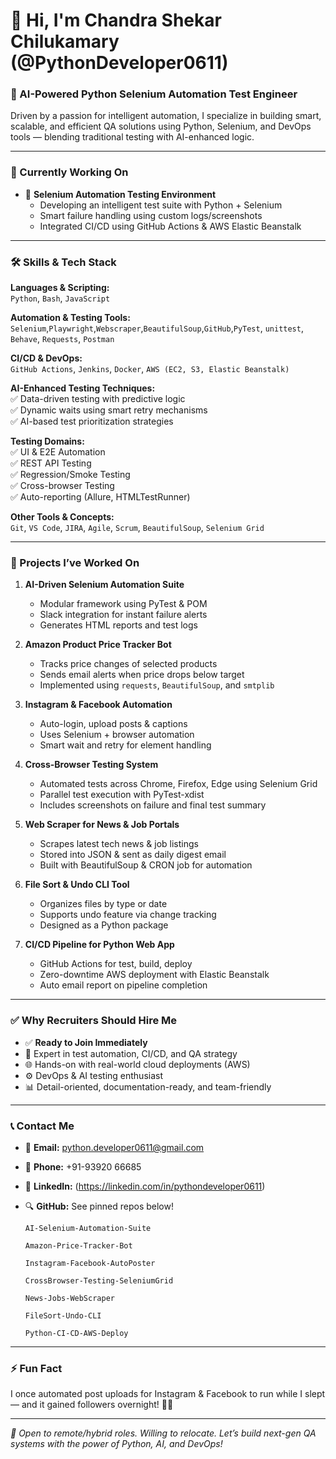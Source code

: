# 👋 Hi, I'm Chandra Shekar Chilukamary (@PythonDeveloper0611)

### 🤖 AI-Powered Python Selenium Automation Test Engineer  
Driven by a passion for intelligent automation, I specialize in building smart, scalable, and efficient QA solutions using Python, Selenium, and DevOps tools — blending traditional testing with AI-enhanced logic.

---

### 🧠 Currently Working On
- 🔧 **Selenium Automation Testing Environment**
  - Developing an intelligent test suite with Python + Selenium
  - Smart failure handling using custom logs/screenshots
  - Integrated CI/CD using GitHub Actions & AWS Elastic Beanstalk

---

### 🛠️ Skills & Tech Stack

**Languages & Scripting:**  
`Python`, `Bash`, `JavaScript`

**Automation & Testing Tools:**  
`Selenium`,`Playwright`,`Webscraper`,`BeautifulSoup`,`GitHub`,`PyTest`, `unittest`, `Behave`, `Requests`, `Postman`

**CI/CD & DevOps:**  
`GitHub Actions`, `Jenkins`, `Docker`, `AWS (EC2, S3, Elastic Beanstalk)`

**AI-Enhanced Testing Techniques:**  
✅ Data-driven testing with predictive logic  
✅ Dynamic waits using smart retry mechanisms  
✅ AI-based test prioritization strategies

**Testing Domains:**  
✅ UI & E2E Automation  
✅ REST API Testing  
✅ Regression/Smoke Testing  
✅ Cross-browser Testing  
✅ Auto-reporting (Allure, HTMLTestRunner)

**Other Tools & Concepts:**  
`Git`, `VS Code`, `JIRA`, `Agile`, `Scrum`, `BeautifulSoup`, `Selenium Grid`

---

### 💼 Projects I’ve Worked On

1. **AI-Driven Selenium Automation Suite**  
   - Modular framework using PyTest & POM  
   - Slack integration for instant failure alerts  
   - Generates HTML reports and test logs

2. **Amazon Product Price Tracker Bot**  
   - Tracks price changes of selected products  
   - Sends email alerts when price drops below target  
   - Implemented using `requests`, `BeautifulSoup`, and `smtplib`

3. **Instagram & Facebook Automation**  
   - Auto-login, upload posts & captions  
   - Uses Selenium + browser automation  
   - Smart wait and retry for element handling

4. **Cross-Browser Testing System**  
   - Automated tests across Chrome, Firefox, Edge using Selenium Grid  
   - Parallel test execution with PyTest-xdist  
   - Includes screenshots on failure and final test summary

5. **Web Scraper for News & Job Portals**  
   - Scrapes latest tech news & job listings  
   - Stored into JSON & sent as daily digest email  
   - Built with BeautifulSoup & CRON job for automation

6. **File Sort & Undo CLI Tool**  
   - Organizes files by type or date  
   - Supports undo feature via change tracking  
   - Designed as a Python package

7. **CI/CD Pipeline for Python Web App**  
   - GitHub Actions for test, build, deploy  
   - Zero-downtime AWS deployment with Elastic Beanstalk  
   - Auto email report on pipeline completion

---

### ✅ Why Recruiters Should Hire Me

- ✅ **Ready to Join Immediately**
- 🤖 Expert in test automation, CI/CD, and QA strategy
- 🌐 Hands-on with real-world cloud deployments (AWS)
- ⚙️ DevOps & AI testing enthusiast
- 📊 Detail-oriented, documentation-ready, and team-friendly

---

### 📞 Contact Me

- 📧 **Email:** python.developer0611@gmail.com  
- 📱 **Phone:** +91-93920 66685  
- 💼 **LinkedIn:** (https://linkedin.com/in/pythondeveloper0611)  
- 🔍 **GitHub:** See pinned repos below!

    `AI-Selenium-Automation-Suite`

    `Amazon-Price-Tracker-Bot`

    `Instagram-Facebook-AutoPoster`

    `CrossBrowser-Testing-SeleniumGrid`

    `News-Jobs-WebScraper`

    `FileSort-Undo-CLI`

    `Python-CI-CD-AWS-Deploy`

---

### ⚡ Fun Fact
I once automated post uploads for Instagram & Facebook to run while I slept — and it gained followers overnight! 📱✨

---

_📢 Open to remote/hybrid roles. Willing to relocate. Let’s build next-gen QA systems with the power of Python, AI, and DevOps!_
